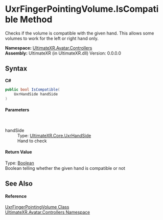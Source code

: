 # UxrFingerPointingVolume.IsCompatible Method 
 

Checks if the volume is compatible with the given hand. This allows some volumes to work for the left or right hand only.

**Namespace:**&nbsp;<a href="N_UltimateXR_Avatar_Controllers">UltimateXR.Avatar.Controllers</a><br />**Assembly:**&nbsp;UltimateXR (in UltimateXR.dll) Version: 0.0.0.0

## Syntax

**C#**<br />
``` C#
public bool IsCompatible(
	UxrHandSide handSide
)
```


#### Parameters
&nbsp;<dl><dt>handSide</dt><dd>Type: <a href="T_UltimateXR_Core_UxrHandSide">UltimateXR.Core.UxrHandSide</a><br />Hand to check</dd></dl>

#### Return Value
Type: <a href="https://docs.microsoft.com/dotnet/api/system.boolean" target="_blank" rel="noopener noreferrer">Boolean</a><br />Boolean telling whether the given hand is compatible or not

## See Also


#### Reference
<a href="T_UltimateXR_Avatar_Controllers_UxrFingerPointingVolume">UxrFingerPointingVolume Class</a><br /><a href="N_UltimateXR_Avatar_Controllers">UltimateXR.Avatar.Controllers Namespace</a><br />